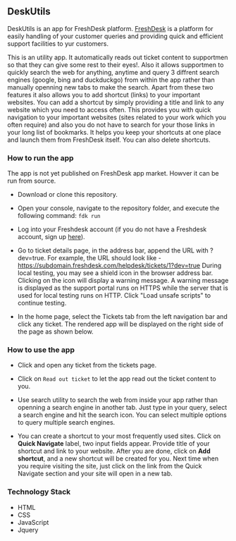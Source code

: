 ## DeskUtils

DeskUtils is an app for FreshDesk platform. [FreshDesk](https://freshdesk.com/) is a platform for easily handling of your customer queries and providing quick and efficient support facilities to yur customers.

This is an utility app. It automatically reads out ticket content to supportmen so that they can give some rest to their eyes!. Also it allows supportmen to quickly search the web for anything, anytime and query 3 diffrent search engines (google, bing and duckduckgo) from within the app rather than manually openning new tabs to make the search. Apart from these two features it also allows you to add shortcut (links) to your important websites. You can add a shortcut by simply providing a title and link to any website which you need to access often. This provides you with quick navigation to your important websites (sites related to your work which you often require) and also you do not have to search for your those links in your long list of bookmarks. It helps you keep your shortcuts at one place and launch them from FreshDesk itself. You can also delete shortcuts.

### How to run the app

The app is not yet published on FreshDesk app market. Howver it can be run from source.

- Download or clone this repository.

- Open your console, navigate to the repository folder, and execute the following command:
  ``` fdk run ```
  
- Log into your Freshdesk account (if you do not have a Freshdesk account, sign up [here](https://freshdesk.com/signup)).

- Go to ticket details page, in the address bar, append the URL with ?dev=true. 
  For example, the URL should look like - https://subdomain.freshdesk.com/helpdesk/tickets/1?dev=true During local testing,
  you may see a shield icon in the browser address bar. Clicking on the icon will display a warning message. 
  A warning message is displayed as the support portal runs on HTTPS while the server that is used for local 
  testing runs on HTTP. Click "Load unsafe scripts" to continue testing.
  
- In the home page, select the Tickets tab from the left navigation bar and click any ticket.
  The rendered app will be displayed on the right side of the page as shown below.
  
### How to use the app

- Click and open any ticket from the tickets page.

- Click on ```Read out ticket``` to let the app read out the ticket content to you.

- Use search utility to search the web from inside your app rather than openning a search engine in another tab.
  Just type in your query, select a search engine and hit the search icon. You can select multiple options to 
  query multiple search engines.
  
- You can create a shortcut to your most frequently used sites. Click on **Quick Navigate** label, two input fields appear.
  Provide title of your shortcut and link to your website. After you are done, click on **Add shortcut**, and a new shortcut
  will be created for you. Next time when you require visiting the site, just click on the link from the Quick Navigate
  section and your site will open in a new tab.
  
### Technology Stack

- HTML
- CSS
- JavaScript
- Jquery
